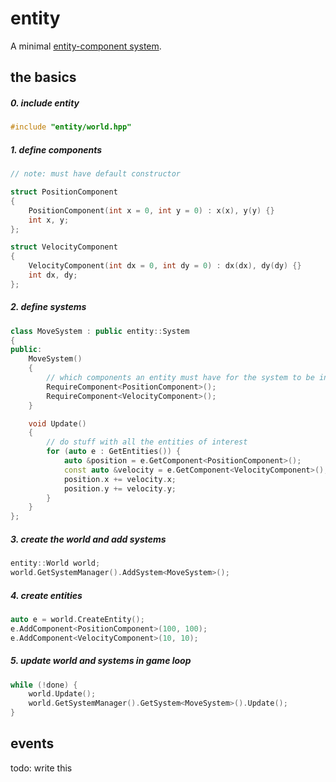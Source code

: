 entity
======

A minimal [entity-component system](https://en.wikipedia.org/wiki/Entity_component_system).

the basics
----------

##### 0. include entity

```c++
#include "entity/world.hpp"
```

##### 1. define components

```c++
// note: must have default constructor

struct PositionComponent
{
    PositionComponent(int x = 0, int y = 0) : x(x), y(y) {}
    int x, y;
};

struct VelocityComponent
{
    VelocityComponent(int dx = 0, int dy = 0) : dx(dx), dy(dy) {}
    int dx, dy;
};
```

##### 2. define systems

```c++
class MoveSystem : public entity::System
{
public:
    MoveSystem()
    {
        // which components an entity must have for the system to be interested
        RequireComponent<PositionComponent>();
        RequireComponent<VelocityComponent>();
    }

    void Update()
    {
        // do stuff with all the entities of interest
        for (auto e : GetEntities()) {
            auto &position = e.GetComponent<PositionComponent>();
            const auto &velocity = e.GetComponent<VelocityComponent>();
            position.x += velocity.x;
            position.y += velocity.y;
        }
    }
};
```

##### 3. create the world and add systems

```c++
entity::World world;
world.GetSystemManager().AddSystem<MoveSystem>();
```

##### 4. create entities

```c++
auto e = world.CreateEntity();
e.AddComponent<PositionComponent>(100, 100);
e.AddComponent<VelocityComponent>(10, 10);
```

##### 5. update world and systems in game loop

```c++
while (!done) {
    world.Update();
    world.GetSystemManager().GetSystem<MoveSystem>().Update();
}
```

events
----------

todo: write this
